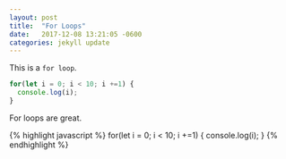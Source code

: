 ```yaml
---
layout: post
title:  "For Loops"
date:   2017-12-08 13:21:05 -0600
categories: jekyll update
---
```

This is a `for loop`.

```JavaScript
for(let i = 0; i < 10; i +=1) {
  console.log(i);
}
```

For loops are great. 

{% highlight javascript %}
for(let i = 0; i < 10; i +=1) {
  console.log(i);
}
{% endhighlight %}